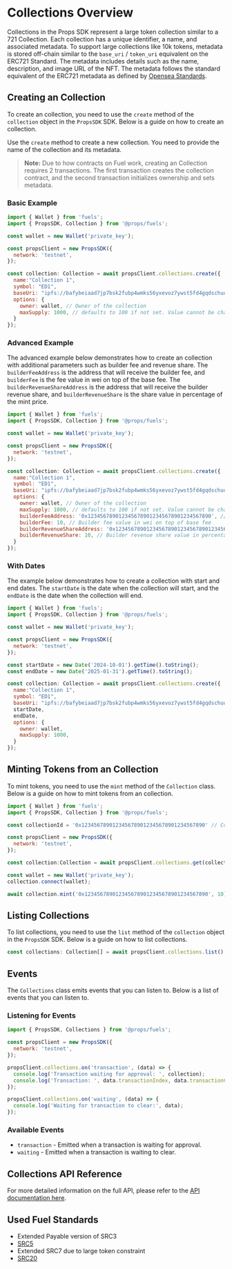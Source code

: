 # Collections Overview

Collections in the Props SDK represent a large token collection similar to a 721 Collection. Each collection has a unique identifier, a name, and associated metadata. To support large collections like 10k tokens, metadata is stored off-chain similar to the `base_uri` / `token_uri` equivalent on the ERC721 Standard. The metadata includes details such as the name, description, and image URL of the NFT. The metadata follows the standard equivalent of the ERC721 metadata as defined by [Opensea Standards](https://docs.opensea.io/docs/metadata-standards).

## Creating an Collection

To create an collection, you need to use the `create` method of the `collection` object in the `PropsSDK` SDK. Below is a guide on how to create an collection.

Use the `create` method to create a new collection. You need to provide the name of the collection and its metadata.

> **Note:** Due to how contracts on Fuel work, creating an Collection requires 2 transactions. The first transaction creates the collection contract, and the second transaction initializes ownership and sets metadata.

### Basic Example

```javascript
import { Wallet } from 'fuels';
import { PropsSDK, Collection } from '@props/fuels';

const wallet = new Wallet('private_key');

const propsClient = new PropsSDK({
  network: 'testnet',
});

const collection: Collection = await propsClient.collections.create({
  name:"Collection 1",
  symbol: "ED1",
  baseUri: "ipfs://bafybeiaad7jp7bsk2fubp4wmks56yxevoz7ywst5fd4gqdschuqonpd2ee/",
  options: {
    owner: wallet, // Owner of the collection
    maxSupply: 1000, // defaults to 100 if not set. Value cannot be changed later.,
  }
});
```

### Advanced Example

The advanced example below demonstrates how to create an collection with additional parameters such as builder fee and revenue share.
The `builderFeeAddress` is the address that will receive the builder fee, and `builderFee` is the fee value in wei on top of the base fee.
The `builderRevenueShareAddress` is the address that will receive the builder revenue share, and `builderRevenueShare` is the share value in percentage of the mint price.

```javascript
import { Wallet } from 'fuels';
import { PropsSDK, Collection } from '@props/fuels';

const wallet = new Wallet('private_key');

const propsClient = new PropsSDK({
  network: 'testnet',
});

const collection: Collection = await propsClient.collections.create({
  name:"Collection 1",
  symbol: "ED1",
  baseUri: "ipfs://bafybeiaad7jp7bsk2fubp4wmks56yxevoz7ywst5fd4gqdschuqonpd2ee/",
  options: {
    owner: wallet, // Owner of the collection
    maxSupply: 1000, // defaults to 100 if not set. Value cannot be changed later.,
    builderFeeAddress: '0x1234567890123456789012345678901234567890', // Address to receive the builder fee
    builderFee: 10, // Builder fee value in wei on top of base fee
    builderRevenueShareAddress: '0x1234567890123456789012345678901234567890', // Address to receive the builder revenue share
    builderRevenueShare: 10, // Builder revenue share value in percentage of mint price
  }
});
```

### With Dates

The example below demonstrates how to create a collection with start and end dates. The `startDate` is the date when the collection will start, and the `endDate` is the date when the collection will end.

```javascript
import { Wallet } from 'fuels';
import { PropsSDK, Collection } from '@props/fuels';

const wallet = new Wallet('private_key');

const propsClient = new PropsSDK({
  network: 'testnet',
});

const startDate = new Date('2024-10-01').getTime().toString();
const endDate = new Date('2025-01-31').getTime().toString();

const collection: Collection = await propsClient.collections.create({
  name:"Collection 1",
  symbol: "ED1",
  baseUri: "ipfs://bafybeiaad7jp7bsk2fubp4wmks56yxevoz7ywst5fd4gqdschuqonpd2ee/",
  startDate,
  endDate,
  options: {
    owner: wallet,
    maxSupply: 1000,
  }
});
```

## Minting Tokens from an Collection

To mint tokens, you need to use the `mint` method of the `Collection` class. Below is a guide on how to mint tokens from an collection.

```javascript
import { Wallet } from 'fuels';
import { PropsSDK, Collection } from '@props/fuels';

const collectionId = '0x1234567890123456789012345678901234567890' // Collection ID aka Contract ID

const propsClient = new PropsSDK({
  network: 'testnet',
});

const collection:Collection = await propsClient.collections.get(collectionId);

const wallet = new Wallet('private_key');
collection.connect(wallet);

await collection.mint('0x1234567890123456789012345678901234567890', 10);
```

## Listing Collections 

To list collections, you need to use the `list` method of the `collection` object in the `PropsSDK` SDK. Below is a guide on how to list collections.

```javascript
const collections: Collection[] = await propsClient.collections.list();
```

## Events

The `Collections` class emits events that you can listen to. Below is a list of events that you can listen to.

### Listening for Events

```javascript
import { PropsSDK, Collections } from '@props/fuels';

const propsClient = new PropsSDK({
  network: 'testnet',
});

propsClient.collections.on('transaction', (data) => {
  console.log('Transaction waiting for approval: ', collection);
  console.log('Transaction: ', data.transactionIndex, data.transactionCount, data.transactionHash);
});

propsClient.collections.on('waiting', (data) => {
  console.log('Waiting for transaction to clear:', data);
});
```

### Available Events

- `transaction` - Emitted when a transaction is waiting for approval.
- `waiting` - Emitted when a transaction is waiting to clear.

## Collections API Reference

For more detailed information on the full API, please refer to the [API documentation here](/api/README.html).

## Used Fuel Standards

- Extended Payable version of SRC3
- [SRC5](https://docs.fuel.network/docs/sway-standards/src-5-ownership/)
- Extended SRC7 due to large token constraint
- [SRC20](https://docs.fuel.network/docs/sway-standards/src-20-native-asset/)